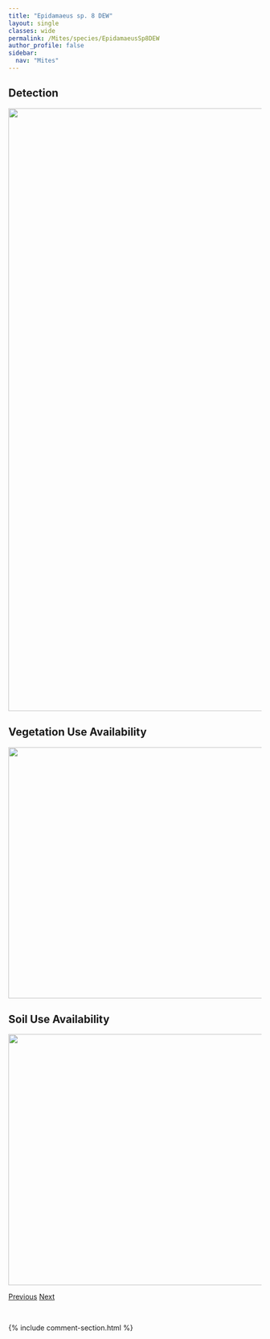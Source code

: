 ```yaml
---
title: "Epidamaeus sp. 8 DEW"
layout: single
classes: wide
permalink: /Mites/species/EpidamaeusSp8DEW
author_profile: false
sidebar:
  nav: "Mites"
---
```


<h2>Detection</h2>

<a href="https://drive.google.com/uc?export=view&id=160YwjLjyQBbvGgfmT1WNN7klYImElKw_">
<img src="https://drive.google.com/uc?export=view&id=160YwjLjyQBbvGgfmT1WNN7klYImElKw_" height = "1200" width = "800">
</a>


<h2>Vegetation Use Availability</h2>

<a href="https://drive.google.com/uc?export=view&id=1kfQ5ragqiU-f6SpV_EHW14KsGcP5ip93">
<img src="https://drive.google.com/uc?export=view&id=1kfQ5ragqiU-f6SpV_EHW14KsGcP5ip93" height = "500" width = "1000">
</a>


<h2>Soil Use Availability</h2>

<a href="https://drive.google.com/uc?export=view&id=1FOhfa_kSr5d0jn7VfEJ24Tak-L8cAOJL">
<img src="https://drive.google.com/uc?export=view&id=1FOhfa_kSr5d0jn7VfEJ24Tak-L8cAOJL" height = "500" width = "1000">
</a>


<a href="/DevelopmentWebsite/Mites/species/EpidamaeusSp7DEW" class="pagination--pager" title="Epidamaeus sp. 7 DEW">Previous</a> <a href="/DevelopmentWebsite/Mites/species/EpidamaeusSp9DEW" class="pagination--pager" title="Epidamaeus sp. 9 DEW">Next</a>

<p>&nbsp;</p>

{% include comment-section.html %}
